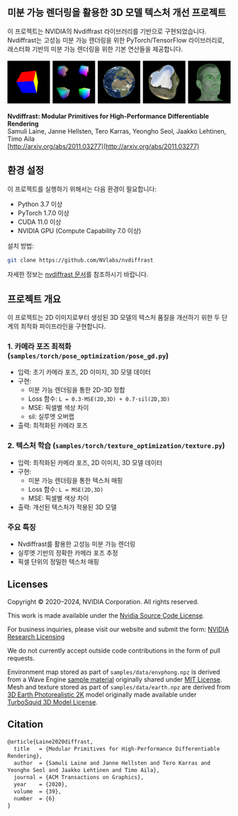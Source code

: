 ## 미분 가능 렌더링을 활용한 3D 모델 텍스처 개선 프로젝트
이 프로젝트는 NVIDIA의 Nvdiffrast 라이브러리를 기반으로 구현되었습니다. Nvdiffrast는 고성능 미분 가능 렌더링을 위한 PyTorch/TensorFlow 라이브러리로, 래스터화 기반의 미분 가능 렌더링을 위한 기본 연산들을 제공합니다.

![Teaser image](./docs/img/teaser.png)

**Nvdiffrast: Modular Primitives for High-Performance Differentiable Rendering**<br>
Samuli Laine, Janne Hellsten, Tero Karras, Yeongho Seol, Jaakko Lehtinen, Timo Aila<br>
[http://arxiv.org/abs/2011.03277](http://arxiv.org/abs/2011.03277)

## 환경 설정

이 프로젝트를 실행하기 위해서는 다음 환경이 필요합니다:

- Python 3.7 이상
- PyTorch 1.7.0 이상
- CUDA 11.0 이상
- NVIDIA GPU (Compute Capability 7.0 이상)

설치 방법:
```bash
git clone https://github.com/NVlabs/nvdiffrast
```

자세한 정보는 [nvdiffrast 문서](https://nvlabs.github.io/nvdiffrast)를 참조하시기 바랍니다.

## 프로젝트 개요

이 프로젝트는 2D 이미지로부터 생성된 3D 모델의 텍스처 품질을 개선하기 위한 두 단계의 최적화 파이프라인을 구현합니다.

### 1. 카메라 포즈 최적화 (`samples/torch/pose_optimization/pose_gd.py`)
- 입력: 초기 카메라 포즈, 2D 이미지, 3D 모델 데이터
- 구현:
  - 미분 가능 렌더링을 통한 2D-3D 정합
  - Loss 함수: `L = 0.3·MSE(2D,3D) + 0.7·sil(2D,3D)`
  - MSE: 픽셀별 색상 차이
  - sil: 실루엣 오버랩
- 출력: 최적화된 카메라 포즈

### 2. 텍스처 학습 (`samples/torch/texture_optimization/texture.py`)
- 입력: 최적화된 카메라 포즈, 2D 이미지, 3D 모델 데이터
- 구현:
  - 미분 가능 렌더링을 통한 텍스처 매핑
  - Loss 함수: `L = MSE(2D,3D)`
  - MSE: 픽셀별 색상 차이
- 출력: 개선된 텍스처가 적용된 3D 모델

### 주요 특징
- Nvdiffrast를 활용한 고성능 미분 가능 렌더링
- 실루엣 기반의 정확한 카메라 포즈 추정
- 픽셀 단위의 정밀한 텍스처 매핑

## Licenses

Copyright &copy; 2020&ndash;2024, NVIDIA Corporation. All rights reserved.

This work is made available under the [Nvidia Source Code License](https://github.com/NVlabs/nvdiffrast/blob/main/LICENSE.txt).

For business inquiries, please visit our website and submit the form: [NVIDIA Research Licensing](https://www.nvidia.com/en-us/research/inquiries/)

We do not currently accept outside code contributions in the form of pull requests.

Environment map stored as part of `samples/data/envphong.npz` is derived from a Wave Engine
[sample material](https://github.com/WaveEngine/Samples-2.5/tree/master/Materials/EnvironmentMap/Content/Assets/CubeMap.cubemap)
originally shared under 
[MIT License](https://github.com/WaveEngine/Samples-2.5/blob/master/LICENSE.md).
Mesh and texture stored as part of `samples/data/earth.npz` are derived from
[3D Earth Photorealistic 2K](https://www.turbosquid.com/3d-models/3d-realistic-earth-photorealistic-2k-1279125)
model originally made available under
[TurboSquid 3D Model License](https://blog.turbosquid.com/turbosquid-3d-model-license/#3d-model-license).

## Citation

```
@article{Laine2020diffrast,
  title   = {Modular Primitives for High-Performance Differentiable Rendering},
  author  = {Samuli Laine and Janne Hellsten and Tero Karras and Yeongho Seol and Jaakko Lehtinen and Timo Aila},
  journal = {ACM Transactions on Graphics},
  year    = {2020},
  volume  = {39},
  number  = {6}
}
```
